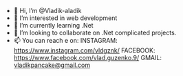 - 👋 Hi, I’m @Vladik-aladik
- 👀 I’m interested in web development
- 🌱 I’m currently learning .Net
- 💞️ I’m looking to collaborate on .Net complicated projects.
- 📫 You can reach e on:
INSTAGRAM: https://www.instagram.com/vldgznk/
FACEBOOK: https://www.facebook.com/vlad.guzenko.9/
GMAIL: vladikpancake@gmail.com
